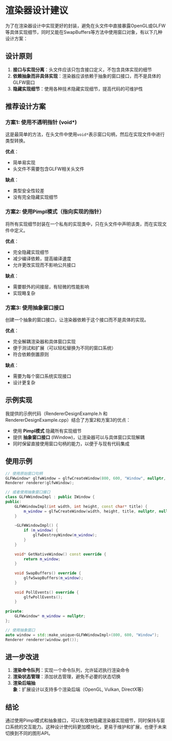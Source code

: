 # 渲染器设计建议

为了在渲染器设计中实现更好的封装，避免在头文件中直接暴露OpenGL或GLFW等具体实现细节，同时又能在SwapBuffers等方法中使用窗口对象，有以下几种设计方案：

## 设计原则

1. **接口与实现分离**：头文件应该只包含接口定义，不包含具体实现的细节
2. **依赖抽象而非具体实现**：渲染器应该依赖于抽象的窗口接口，而不是具体的GLFW窗口
3. **隐藏实现细节**：使用各种技术隐藏实现细节，提高代码的可维护性

## 推荐设计方案

### 方案1: 使用不透明指针 (void*)

这是最简单的方法，在头文件中使用`void*`表示窗口句柄，然后在实现文件中进行类型转换。

**优点**：
- 简单易实现
- 头文件不需要包含GLFW相关头文件

**缺点**：
- 类型安全性较差
- 没有完全隐藏实现细节

### 方案2: 使用Pimpl模式（指向实现的指针）

将所有实现细节封装在一个私有的实现类中，只在头文件中声明该类，而在实现文件中定义。

**优点**：
- 完全隐藏实现细节
- 减少编译依赖，提高编译速度
- 允许更改实现而不影响公共接口

**缺点**：
- 需要额外的间接层，有轻微的性能影响
- 实现略复杂

### 方案3: 使用抽象窗口接口

创建一个抽象的窗口接口，让渲染器依赖于这个接口而不是具体的实现。

**优点**：
- 完全解耦渲染器和具体窗口实现
- 便于测试和扩展（可以轻松替换为不同的窗口系统）
- 符合依赖倒置原则

**缺点**：
- 需要为每个窗口系统实现接口
- 设计更复杂

## 示例实现

我提供的示例代码（RendererDesignExample.h 和 RendererDesignExample.cpp）结合了方案2和方案3的优点：

- 使用 **Pimpl模式** 隐藏所有实现细节
- 提供 **抽象窗口接口** (IWindow)，让渲染器可以与具体窗口实现解耦
- 同时保留直接使用窗口句柄的能力，以便于与现有代码集成

## 使用示例

```cpp
// 使用原始窗口句柄
GLFWwindow* glfwWindow = glfwCreateWindow(800, 600, "Window", nullptr, nullptr);
Renderer renderer(glfwWindow);

// 或者使用抽象窗口接口
class GLFWWindowImpl : public IWindow {
public:
    GLFWWindowImpl(int width, int height, const char* title) {
        m_window = glfwCreateWindow(width, height, title, nullptr, nullptr);
    }
    
    ~GLFWWindowImpl() {
        if (m_window) {
            glfwDestroyWindow(m_window);
        }
    }
    
    void* GetNativeWindow() const override {
        return m_window;
    }
    
    void SwapBuffers() override {
        glfwSwapBuffers(m_window);
    }
    
    void PollEvents() override {
        glfwPollEvents();
    }
    
private:
    GLFWwindow* m_window = nullptr;
};

// 使用抽象窗口
auto window = std::make_unique<GLFWWindowImpl>(800, 600, "Window");
Renderer renderer(window.get());
```

## 进一步改进

1. **渲染命令队列**：实现一个命令队列，允许延迟执行渲染命令
2. **渲染状态管理**：添加状态管理，避免不必要的状态切换
3. **渲染后端抽象**：扩展设计以支持多个渲染后端（OpenGL, Vulkan, DirectX等）

## 结论

通过使用Pimpl模式和抽象接口，可以有效地隐藏渲染器实现细节，同时保持与窗口系统的交互能力。这种设计使代码更加模块化，更易于维护和扩展，也便于未来切换到不同的图形API。
